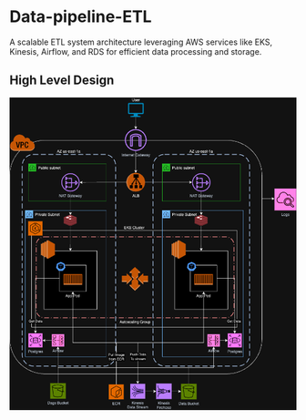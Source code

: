 # Data-pipeline-ETL

A scalable ETL system architecture leveraging AWS services like EKS, Kinesis, Airflow, and RDS for efficient data processing and storage.

## High Level Design

![]()![1724146023210](image/README/1724146023210.png)
